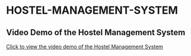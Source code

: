 # HOSTEL-MANAGEMENT-SYSTEM

## Video Demo of the Hostel Management System
<a href="https://drive.google.com/file/d/1OyRp1rQcrcoCezkwzqI3alShi1uxCBC5/view?usp=sharing">Click to view the video demo of the Hostel Management System</a>
